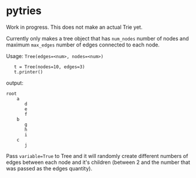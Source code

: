 pytries
=======

Work in progress. This does not make an actual Trie yet.

Currently only makes a tree object that has `num_nodes` number of nodes and maximum `max_edges` number of edges connected to each node.

Usage: `Tree(edges=<num>, nodes=<num>)`

       t = Tree(nodes=10, edges=3)
       t.printer()

output:

    root
        a
           d
           e
           f
        b
           g
           h
           i
        c
           j

Pass `variable=True` to Tree and it will randomly create different numbers of edges between each node and it's children (between 2 and the number that was passed as the edges quantity).
